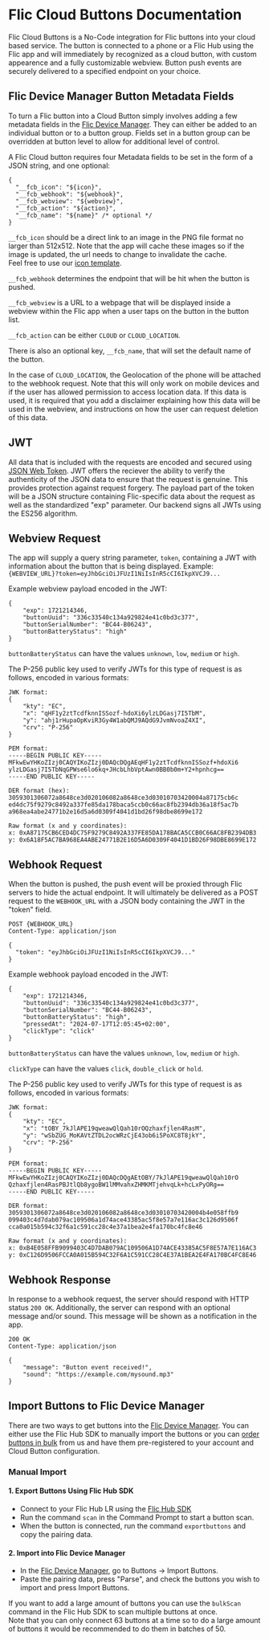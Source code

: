 # Flic Cloud Buttons Documentation

Flic Cloud Buttons is a No-Code integration for Flic buttons into your cloud based service.
The button is connected to a phone or a Flic Hub using the Flic app and will immediately by recognized as a cloud button, with custom appearence and a fully customizable webview.
Button push events are securely delivered to a specified endpoint on your choice.

## Flic Device Manager Button Metadata Fields
To turn a Flic button into a Cloud Button simply involves adding a few metadata fields in the [Flic Device Manager](http://dm2.flic.io/).
They can either be added to an individual button or to a button group.
Fields set in a button group can be overridden at button level to allow for additional level of control.

A Flic Cloud button requires four Metadata fields to be set in the form of a JSON string, and one optional:

```
{
  "__fcb_icon": "${icon}",
  "__fcb_webhook": "${webhook}",
  "__fcb_webview": "${webview}",
  "__fcb_action": "${action}",
  "__fcb_name": "${name}" /* optional */
}
```

`__fcb_icon` should be a direct link to an image in the PNG file format no larger than 512x512. Note that the app will cache these images so if the image is updated, the url needs to change to invalidate the cache.\
Feel free to use our [icon template](https://github.com/50ButtonsEach/flic-cloud-buttons-documentation/blob/main/assets/flic_2_icon_template.png).

`__fcb_webhook` determines the endpoint that will be hit when the button is pushed.

`__fcb_webview` is a URL to a webpage that will be displayed inside a webview within the Flic app when a user taps on the button in the button list.

`__fcb_action` can be either `CLOUD` or `CLOUD_LOCATION`.

There is also an optional key, `__fcb_name`, that will set the default name of the button.


In the case of `CLOUD_LOCATION`, the Geolocation of the phone will be attached to the webhook request.
Note that this will only work on mobile devices and if the user has allowed permission to access location data.
If this data is used, it is required that you add a disclaimer explaining how this data will be used in the webview, and instructions on how the user can request deletion of this data.

## JWT
All data that is included with the requests are encoded and secured using [JSON Web Token](https://jwt.io).
JWT offers the reciever the ability to verify the authenticity of the JSON data to ensure that the request is genuine. This provides protection against request forgery.
The payload part of the token will be a JSON structure containing Flic-specific data about the request as well as the standardized "exp" parameter.
Our backend signs all JWTs using the ES256 algorithm.

## Webview Request

The app will supply a query string parameter, `token`, containing a JWT with information about the button that is being displayed.
Example:
`{WEBVIEW_URL}?token=eyJhbGciOiJFUzI1NiIsInR5cCI6IkpXVCJ9...`

Example webview payload encoded in the JWT:
```
{
    "exp": 1721214346,
    "buttonUuid": "336c33540c134a929824e41c0bd3c377",
    "buttonSerialNumber": "BC44-B06243",
    "buttonBatteryStatus": "high"
}
```

`buttonBatteryStatus` can have the values `unknown`, `low`, `medium` or `high`.

The P-256 public key used to verify JWTs for this type of request is as follows, encoded in various formats:
```
JWK format:
{
    "kty": "EC",
    "x": "qHF1y2ztTcdfknnISSozf-hdoXi6ylzLDGasj7I5TbM",
    "y": "ahj1rHupaOpKviR3Gy4W1abQMJ9AQdG9JvmNvoaZ4XI",
    "crv": "P-256"
}

PEM format:
-----BEGIN PUBLIC KEY-----
MFkwEwYHKoZIzj0CAQYIKoZIzj0DAQcDQgAEqHF1y2ztTcdfknnISSozf+hdoXi6
ylzLDGasj7I5TbNqGPWse6lo6kq+JHcbLhbVptAwn0BB0b0m+Y2+hpnhcg==
-----END PUBLIC KEY-----

DER format (hex):
3059301306072a8648ce3d020106082a8648ce3d03010703420004a87175cb6c
ed4dc75f9279c8492a337fe85da178baca5ccb0c66ac8fb2394db36a18f5ac7b
a968ea4abe24771b2e16d5a6d0309f4041d1bd26f98dbe8699e172

Raw format (x and y coordinates):
x: 0xA87175CB6CED4DC75F9279C8492A337FE85DA178BACA5CCB0C66AC8FB2394DB3
y: 0x6A18F5AC7BA968EA4ABE24771B2E16D5A6D0309F4041D1BD26F98DBE8699E172
```

## Webhook Request

When the button is pushed, the push event will be proxied through Flic servers to hide the actual endpoint.
It will ultimately be delivered as a POST request to the `WEBHOOK_URL` with a JSON body containing the JWT in the "token" field.
```
POST {WEBHOOK_URL}
Content-Type: application/json

{
  "token": "eyJhbGciOiJFUzI1NiIsInR5cCI6IkpXVCJ9..."
}
```
Example webhook payload encoded in the JWT:
```
{
    "exp": 1721214346,
    "buttonUuid": "336c33540c134a929824e41c0bd3c377",
    "buttonSerialNumber": "BC44-B06243",
    "buttonBatteryStatus": "high",
    "pressedAt": "2024-07-17T12:05:45+02:00",
    "clickType": "click"
}
```

`buttonBatteryStatus` can have the values `unknown`, `low`, `medium` or `high`.

`clickType` can have the values `click`, `double_click` or `hold`.

The P-256 public key used to verify JWTs for this type of request is as follows, encoded in various formats:
```
JWK format:
{
    "kty": "EC",
    "x": "tOBY_7kJlAPE19qweawQlQah10rOQzhaxfjlen4RasM",
    "y": "wSbZUG_MoKAVtZTDL2ocWRzCjE43ob6i5PoXC8T8jkY",
    "crv": "P-256"
}

PEM format:
-----BEGIN PUBLIC KEY-----
MFkwEwYHKoZIzj0CAQYIKoZIzj0DAQcDQgAEtOBY/7kJlAPE19qweawQlQah10rO
Qzhaxfjlen4RasPBJtlQb8ygoBW1lMMvahxZHMKMTjehvqLk+hcLxPyORg==
-----END PUBLIC KEY-----

DER format:
3059301306072a8648ce3d020106082a8648ce3d03010703420004b4e058ffb9
099403c4d7dab079ac109506a1d74ace43385ac5f8e57a7e116ac3c126d9506f
cca0a015b594c32f6a1c591cc28c4e37a1bea2e4fa170bc4fc8e46

Raw format (x and y coordinates):
x: 0xB4E058FFB9099403C4D7DAB079AC109506A1D74ACE43385AC5F8E57A7E116AC3
y: 0xC126D9506FCCA0A015B594C32F6A1C591CC28C4E37A1BEA2E4FA170BC4FC8E46
```

## Webhook Response
In response to a webhook request, the server should respond with HTTP status `200 OK`.
Additionally, the server can respond with an optional message and/or sound. This message will be shown as a notification in the app.
```
200 OK
Content-Type: application/json

{
    "message": "Button event received!",
    "sound": "https://example.com/mysound.mp3"
}
```

## Import Buttons to Flic Device Manager
There are two ways to get buttons into the [Flic Device Manager](http://dm2.flic.io/).
You can either use the Flic Hub SDK to manually import the buttons or you can  [order buttons in bulk](https://flic.io/business#contact) from us and have them pre-registered to your account and Cloud Button configuration.

### Manual Import
#### 1. Export Buttons Using Flic Hub SDK
- Connect to your Flic Hub LR using the [Flic Hub SDK](https://hubsdk.flic.io)
- Run the command `scan` in the Command Prompt to start a button scan.
- When the button is connected, run the command `exportbuttons` and copy the pairing data.

#### 2. Import into Flic Device Manager
- In the [Flic Device Manager](http://dm2.flic.io/), go to Buttons → Import Buttons.
- Paste the pairing data, press "Parse", and check the buttons you wish to import and press Import Buttons.

If you want to add a large amount of buttons you can use the `bulkScan` command in the Flic Hub SDK to scan multiple buttons at once.\
Note that you can only connect 63 buttons at a time so to do a large amount of buttons it would be recommended to do them in batches of 50.

